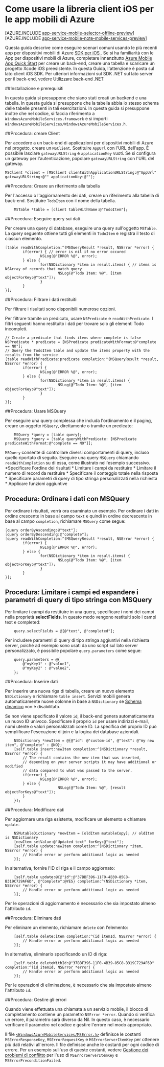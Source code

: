 <properties
	pageTitle="Come utilizzare iOS SDK per App Mobile di Azure"
	description="Come utilizzare iOS SDK per App Mobile di Azure"
	services="mobile-services"
	documentationCenter="ios"
	authors="krisragh"
	manager="dwrede"
	editor=""/>

<tags
	ms.service="mobile-services"
	ms.workload="mobile"
	ms.tgt_pltfrm="mobile-ios"
	ms.devlang="objective-c"
	ms.topic="article"
	ms.date="09/28/2015"
	ms.author="krisragh"/>

# Come usare la libreria client iOS per le app mobili di Azure

[AZURE.INCLUDE [app-service-mobile-selector-offline-preview](../../includes/app-service-mobile-selector-client-library.md)]
&nbsp;  
[AZURE.INCLUDE [app-service-mobile-note-mobile-services-preview](../../includes/app-service-mobile-note-mobile-services-preview.md)]

Questa guida descrive come eseguire scenari comuni usando le più recenti app per dispositivi mobili di Azure [SDK per iOS ](https://go.microsoft.com/fwLink/?LinkID=266533&clcid=0x409). Se si ha familiarità con le App per dispositivi mobili di Azure, completare innanzitutto [Azure Mobile App Quick Start] per creare un back-end, creare una tabella e scaricare un progetto Xcode iOS preesistente. In questa Guida, l'attenzione è posta sul lato client iOS SDK. Per ulteriori informazioni sul SDK .NET sul lato server per il back-end, vedere [Utilizzare back-end .NET](app-service-mobile-dotnet-backend-how-to-use-server-sdk.md)

##<a name="Setup"></a>Installazione e prerequisiti

In questa guida si presuppone che siano stati creati un backend e una tabella. In questa guida si presuppone che la tabella abbia lo stesso schema delle tabelle presenti in tali esercitazioni. In questa guida si presuppone inoltre che nel codice, si faccia riferimento a `WindowsAzureMobileServices.framework` e si importi `WindowsAzureMobileServices/WindowsAzureMobileServices.h`.

##<a name="create-client"></a>Procedura: creare Client

Per accedere a un back-end di applicazioni per dispositivi mobili di Azure nel progetto, creare un `MSClient`. Sostituire `AppUrl` con l'URL dell'app. È possibile lasciare `gatewayURLString` e `applicationKey` vuoti. Se si configura un gateway per l'autenticazione, popolare `gatewayURLString` con l'URL del gateway.

```
MSClient *client = [MSClient clientWithApplicationURLString:@"AppUrl" gatewayURLString:@"" applicationKey:@""];
```

##<a name="table-reference"></a>Procedura: Creare un riferimento alla tabella

Per l'accesso o l'aggiornamento dei dati, creare un riferimento alla tabella di back-end. Sostituire `TodoItem` con il nome della tabella.

```
	MSTable *table = [client tableWithName:@"TodoItem"];
```

##<a name="querying"></a>Procedura: Eseguire query sui dati

Per creare una query di database, eseguire una query sull'oggetto `MSTable`. La query seguente ottiene tutti gli elementi in `TodoItem` e registra il testo di ciascun elemento.

```
[table readWithCompletion:^(MSQueryResult *result, NSError *error) {
		if(error) { // error is nil if no error occured
				NSLog(@"ERROR %@", error);
		} else {
				for(NSDictionary *item in result.items) { // items is NSArray of records that match query
						NSLog(@"Todo Item: %@", [item objectForKey:@"text"]);
				}
		}
}];
```

##<a name="filtering"></a>Procedura: Filtrare i dati restituiti

Per filtrare i risultati sono disponibili numerose opzioni.

Per filtrare tramite un predicato, usare `NSPredicate` e `readWithPredicate`. I filtri seguenti hanno restituito i dati per trovare solo gli elementi Todo incompleti.

```
// Create a predicate that finds items where complete is false
NSPredicate * predicate = [NSPredicate predicateWithFormat:@"complete == NO"];
// Query the TodoItem table and update the items property with the results from the service
[table readWithPredicate:predicate completion:^(MSQueryResult *result, NSError *error) {
		if(error) {
				NSLog(@"ERROR %@", error);
		} else {
				for(NSDictionary *item in result.items) {
						NSLog(@"Todo Item: %@", [item objectForKey:@"text"]);
				}
		}
}];
```

##<a name="query-object"></a>Procedura: Usare MSQuery

Per eseguire una query complessa che includa l'ordinamento e il paging, creare un oggetto `MSQuery`, direttamente o tramite un predicato:

```
    MSQuery *query = [table query];
    MSQuery *query = [table queryWithPredicate: [NSPredicate predicateWithFormat:@"complete == NO"]];
```

`MSQuery` consente di controllare diversi comportamenti di query, incluso quello riportato di seguito. Eseguire una query `MSQuery` chiamando `readWithCompletion` su di essa, come illustrato nell'esempio successivo. *Specificare l'ordine dei risultati * Limitare i campi da restituire * Limitare il numero di record da restituire * Specificare il conteggio totale nella risposta * Specificare parametri di query di tipo stringa personalizzati nella richiesta * Applicare funzioni aggiuntive


## <a name="sorting"></a>Procedura: Ordinare i dati con MSQuery

Per ordinare i risultati, verrà ora esaminato un esempio. Per ordinare i dati in ordine crescente in base al campo `text` e quindi in ordine decrescente in base al campo `completion`, richiamare `MSQuery` come segue:

```
[query orderByAscending:@"text"];
[query orderByDescending:@"complete"];
[query readWithCompletion:^(MSQueryResult *result, NSError *error) {
		if(error) {
				NSLog(@"ERROR %@", error);
		} else {
				for(NSDictionary *item in result.items) {
						NSLog(@"Todo Item: %@", [item objectForKey:@"text"]);
				}
		}
}];
```


## <a name="selecting"></a><a name="parameters"></a>Procedura: Limitare i campi ed espandere i parametri di query di tipo stringa con MSQuery

Per limitare i campi da restituire in una query, specificare i nomi dei campi nella proprietà **selectFields**. In questo modo vengono restituiti solo i campi text e completed:

```
	query.selectFields = @[@"text", @"completed"];
```

Per includere parametri di query di tipo stringa aggiuntivi nella richiesta server, poiché ad esempio sono usati da uno script sul lato server personalizzato, è possibile popolare `query.parameters` come segue:

```
	query.parameters = @{
		@"myKey1" : @"value1",
		@"myKey2" : @"value2",
	};
```

##<a name="inserting"></a>Procedura: Inserire dati

Per inserire una nuova riga di tabella, creare un nuovo elemento `NSDictionary` e richiamare `table insert`. Servizi mobili genera automaticamente nuove colonne in base a `NSDictionary` se [Schema dinamico] non è disabilitato.

Se non viene specificato il valore `id`, il back-end genera automaticamente un nuovo ID univoco. Specificare il proprio `id` per usare indirizzi e-mail, nomi utente o valori personalizzati come ID. La specifica del proprio ID può semplificare l'esecuzione di join e la logica dei database aziendali.

```
	NSDictionary *newItem = @{@"id": @"custom-id", @"text": @"my new item", @"complete" : @NO};
	[self.table insert:newItem completion:^(NSDictionary *result, NSError *error) {
		// The result contains the new item that was inserted,
		// depending on your server scripts it may have additional or modified
		// data compared to what was passed to the server.
		if(error) {
				NSLog(@"ERROR %@", error);
		} else {
						NSLog(@"Todo Item: %@", [result objectForKey:@"text"]);
		}
	}];
```

##<a name="modifying"></a>Procedura: Modificare dati

Per aggiornare una riga esistente, modificare un elemento e chiamare `update`:

```
	NSMutableDictionary *newItem = [oldItem mutableCopy]; // oldItem is NSDictionary
	[newItem setValue:@"Updated text" forKey:@"text"];
	[self.table update:newItem completion:^(NSDictionary *item, NSError *error) {
		// Handle error or perform additional logic as needed
	}];
```

In alternativa, fornire l'ID di riga e il campo aggiornato:

```
	[self.table update:@{@"id":@"37BBF396-11F0-4B39-85C8-B319C729AF6D", @"Complete":@YES} completion:^(NSDictionary *item, NSError *error) {
		// Handle error or perform additional logic as needed
	}];
```

Per le operazioni di aggiornamento è necessario che sia impostato almeno l'attributo `id`.

##<a name="deleting"></a>Procedura: Eliminare dati

Per eliminare un elemento, richiamare `delete` con l'elemento:

```
	[self.table delete:item completion:^(id itemId, NSError *error) {
		// Handle error or perform additional logic as needed
	}];
```

In alternativa, eliminarlo specificando un ID di riga:

```
	[self.table deleteWithId:@"37BBF396-11F0-4B39-85C8-B319C729AF6D" completion:^(id itemId, NSError *error) {
		// Handle error or perform additional logic as needed
	}];   
```

Per le operazioni di eliminazione, è necessario che sia impostato almeno l'attributo `id`.


##<a name="errors"></a>Procedura: Gestire gli errori

Quando viene effettuata una chiamata a un servizio mobile, il blocco di completamento contiene un parametro `NSError *error`. Quando si verifica un errore, il parametro sarà diverso da Nil. In questo caso, è necessario verificare il parametro nel codice e gestire l'errore nel modo appropriato.

Il file [`<WindowsAzureMobileServices/MSError.h>`](https://github.com/Azure/azure-mobile-services/blob/master/sdk/iOS/src/MSError.h) definisce le costanti `MSErrorResponseKey`, `MSErrorRequestKey` e `MSErrorServerItemKey` per ottenere più dati relativi all'errore. Il file definisce anche le costanti per ogni codice di errore. Per un esempio sull'uso di queste costanti, vedere [Gestione dei problemi di conflitto] per l'uso di `MSErrorServerItemKey` e `MSErrorPreconditionFailed`.

<!-- Anchors. -->

[What is Mobile Services]: #what-is
[Concepts]: #concepts
[Setup and Prerequisites]: #Setup
[How to: Create the Mobile Services client]: #create-client
[How to: Create a table reference]: #table-reference
[How to: Query data from a mobile service]: #querying
[Filter returned data]: #filtering
[Sort returned data]: #sorting
[Return data in pages]: #paging
[Select specific columns]: #selecting
[How to: Bind data to the user interface]: #binding
[How to: Insert data into a mobile service]: #inserting
[How to: Modify data in a mobile service]: #modifying
[How to: Authenticate users]: #authentication
[Cache authentication tokens]: #caching-tokens
[How to: Upload images and large files]: #blobs
[How to: Handle errors]: #errors
[How to: Design unit tests]: #unit-testing
[How to: Customize the client]: #customizing
[Customize request headers]: #custom-headers
[Customize data type serialization]: #custom-serialization
[Next Steps]: #next-steps
[How to: Use MSQuery]: #query-object

<!-- Images. -->

<!-- URLs. -->
[Azure Mobile App Quick Start]: app-service-mobile-dotnet-backend-ios-get-started-preview.md

[Add Mobile Services to Existing App]: /develop/mobile/tutorials/get-started-data
[Get started with Mobile Services]: /develop/mobile/tutorials/get-started-ios
[Validate and modify data in Mobile Services by using server scripts]: /develop/mobile/tutorials/validate-modify-and-augment-data-ios
[Mobile Services SDK]: https://go.microsoft.com/fwLink/p/?LinkID=266533
[Authentication]: /develop/mobile/tutorials/get-started-with-users-ios
[iOS SDK]: https://developer.apple.com/xcode

[Handling Expired Tokens]: http://go.microsoft.com/fwlink/p/?LinkId=301955
[Live Connect SDK]: http://go.microsoft.com/fwlink/p/?LinkId=301960
[Permissions]: http://msdn.microsoft.com/library/windowsazure/jj193161.aspx
[Service-side Authorization]: mobile-services-javascript-backend-service-side-authorization.md
[Use scripts to authorize users]: /develop/mobile/tutorials/authorize-users-in-scripts-ios
[Schema dinamico]: http://go.microsoft.com/fwlink/p/?LinkId=296271
[How to: access custom parameters]: /develop/mobile/how-to-guides/work-with-server-scripts#access-headers
[Create a table]: http://msdn.microsoft.com/library/windowsazure/jj193162.aspx
[NSDictionary object]: http://go.microsoft.com/fwlink/p/?LinkId=301965
[ASCII control codes C0 and C1]: http://en.wikipedia.org/wiki/Data_link_escape_character#C1_set
[CLI to manage Mobile Services tables]: ../virtual-machines-command-line-tools.md#Mobile_Tables
[Gestione dei problemi di conflitto]: mobile-services-ios-handling-conflicts-offline-data.md#add-conflict-handling

<!----HONumber=Oct15_HO1-->